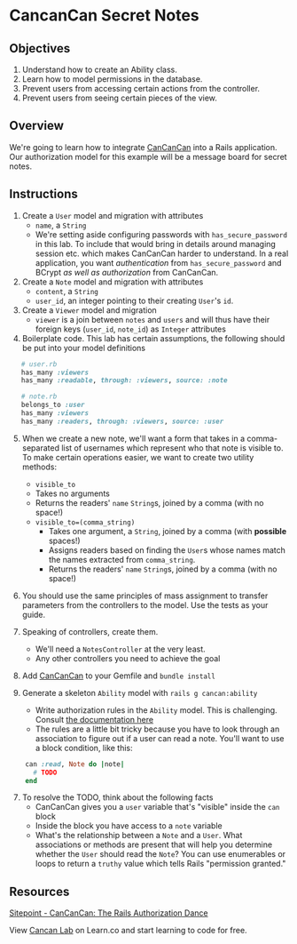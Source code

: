 # CancanCan Secret Notes

## Objectives

1. Understand how to create an Ability class.
2. Learn how to model permissions in the database.
3. Prevent users from accessing certain actions from the controller.
4. Prevent users from seeing certain pieces of the view.

## Overview

We're going to learn how to integrate [CanCanCan] into a Rails application. Our
authorization model for this example will be a message board for secret notes.

## Instructions

1. Create a `User` model and migration with attributes
   * `name`, a `String`
   * We're setting aside configuring passwords with `has_secure_password` in
     this lab. To include that would bring in details around managing session
     etc. which makes CanCanCan harder to understand. In a real application, you
     want _authentication_ from `has_secure_password` and BCrypt _as well as_
     _authorization_ from CanCanCan.
2. Create a `Note` model and migration with attributes
   * `content`, a `String`
   * `user_id`, an integer pointing to their creating `User`'s `id`.
3. Create a `Viewer` model and migration
   * `viewer` is a join between `notes` and `users` and will thus have their
     foreign keys (`user_id`, `note_id`) as `Integer` attributes
4. Boilerplate code. This lab has certain assumptions, the following should be
   put into your model definitions
   
```ruby
   # user.rb
   has_many :viewers
   has_many :readable, through: :viewers, source: :note

   # note.rb
   belongs_to :user
   has_many :viewers
   has_many :readers, through: :viewers, source: :user
```

5. When we create a new note, we'll want a form that takes in a comma-separated
   list of usernames which represent who that note is visible to. To make
   certain operations easier, we want to create two utility methods:

   *  `visible_to`
     * Takes no arguments
     * Returns the readers' `name` `String`s, joined by a comma (with no space!)
   * `visible_to=(comma_string)`
     * Takes one argument, a `String`, joined by a comma (with **possible** spaces!)
     * Assigns readers based on finding the `User`s whose names match the names
       extracted from `comma_string`.
     * Returns the readers' `name` `String`s, joined by a comma (with no space!)
6. You should  use the same principles of mass assignment to transfer
   parameters from the controllers to the model. Use the tests as your guide.
7. Speaking of controllers, create them.
   * We'll need a `NotesController` at the very least.
   * Any other controllers you need to achieve the goal
5. Add [CanCanCan] to your Gemfile and `bundle install`
6. Generate a skeleton `Ability` model with `rails g cancan:ability`
   * Write authorization rules in the `Ability` model. This is challenging. Consult [the documentation here][defining_abilities]
   * The rules are a little bit tricky because you have to look through an
     association to figure out if a user can read a note. You'll want to use a
     block condition, like this:

```ruby
    can :read, Note do |note|
      # TODO
    end
```

7. To resolve the TODO, think about the following facts
     * CanCanCan gives you a `user` variable that's "visible" inside the `can`
       block
     * Inside the block you have access to a `note` variable
     * What's the relationship between a `Note` and a `User`. What associations
       or methods are present that will help you determine whether the `User`
       should read the `Note`? You can use enumerables or loops to return a `truthy`
       value which tells Rails "permission granted."

## Resources

[Sitepoint - CanCanCan: The Rails Authorization Dance](http://www.sitepoint.com/cancancan-rails-authorization-dance/)

[CanCanCan]: https://github.com/CanCanCommunity/cancancan
[defining_abilities]: https://github.com/CanCanCommunity/cancancan/wiki/defining-abilities

<p data-visibility='hidden'>View <a href='https://learn.co/lessons/cancan_lab'>Cancan Lab</a> on Learn.co and start learning to code for free.</p>
